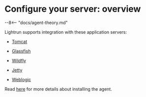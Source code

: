 # Configure your server: overview

--8<-- "docs/agent-theory.md"

Lightrun supports integration with these application servers:

- [Tomcat](tomcat.md)

- [Glassfish](glassfish.md)

- [Wildfly](wildfly.md)

- [Jetty](jetty.md)

- [Weblogic](weblogic.md)

Read [here](install.md) for more details about installing the agent.